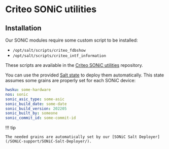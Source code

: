 # Criteo SONiC utilities

## Installation

Our SONiC modules require some custom script to be installed:

* `/opt/salt/scripts/criteo_fdbshow`
* `/opt/salt/scripts/criteo_intf_information`

These scripts are available in the [Criteo SONiC utilities](https://github.com/criteo/criteo-sonic-utilities) repository.

You can use the provided [Salt state](https://github.com/criteo/criteo-sonic-utilities/blob/main/utilities/install.sls) to deploy them automatically. This state assumes some grains are properly set for each SONiC device:

```yaml
hwsku: some-hardware
nos: sonic
sonic_asic_type: some-asic
sonic_build_date: some-date
sonic_build_version: 202205
sonic_built_by: someone
sonic_commit_id: some-commit-id
```

!!! tip

    The needed grains are automatically set by our [SONiC Salt Deployer](/SONiC-support/SONiC-Salt-Deployer/).

